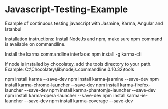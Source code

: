 Javascript-Testing-Example
==========================

Example of continuous testing javascript with Jasmine, Karma, Angular and Istanbul


Installation instructions:
Install NodeJs and npm, make sure npm command is available on commandline.

Install the karma commandline interface:
npm install -g karma-cli

If node is installed by chocolatey, add the tools directory to your path. Example: C:\Chocolatey\lib\nodejs.commandline.0.10.32\tools

npm install karma --save-dev
npm install karma-jasmine --save-dev
npm install karma-chrome-launcher --save-dev
npm install karma-firefox-launcher --save-dev
npm install karma-phantomjs-launcher --save-dev
npm install karma-opera-launcher --save-dev
npm install karma-ie-launcher --save-dev
npm install karma-coverage --save-dev